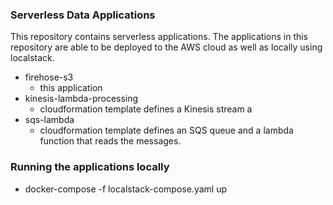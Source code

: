 ### Serverless Data Applications ###
This repository contains serverless applications.  The applications in this repository are able to be deployed to the AWS cloud as well as locally using localstack.   

* firehose-s3
    - this application   
* kinesis-lambda-processing
    - cloudformation template defines a Kinesis stream a
* sqs-lambda
    - cloudformation template defines an SQS queue and a lambda function that reads the messages.
    
### Running the applications locally ###
* docker-compose -f localstack-compose.yaml up 